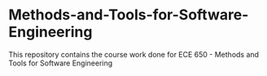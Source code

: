 # Methods-and-Tools-for-Software-Engineering
This repository contains the course work done for ECE 650 - Methods and Tools for Software Engineering
